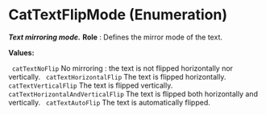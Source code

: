 # CatTextFlipMode (Enumeration)

**_Text mirroring mode._**
**Role** : Defines the mirror mode of the text.

**Values:**

` catTextNoFlip`      No mirroring : the text is not flipped horizontally nor vertically.
` catTextHorizontalFlip`      The text is flipped horizontally.
` catTextVerticalFlip`      The text is flipped vertically.
` catTextHorizontalAndVerticalFlip`      The text is flipped both horizontally and vertically.
` catTextAutoFlip`      The text is automatically flipped.